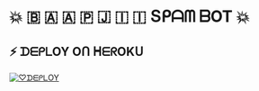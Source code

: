 # 💥 🇧 🇦 🇦 🇵   🇯 🇮 🇮  Տᑭᗩᗰ ᗷOT 💥
## ⚡ ᗪᗴᑭᒪOY Oᑎ ᕼᗴᖇOKᑌ

[![♡︎ᗪᗴᑭᒪOY](https://www.herokucdn.com/deploy/button.svg)](https://github.com/anish00560/BaapjiispamBot)

